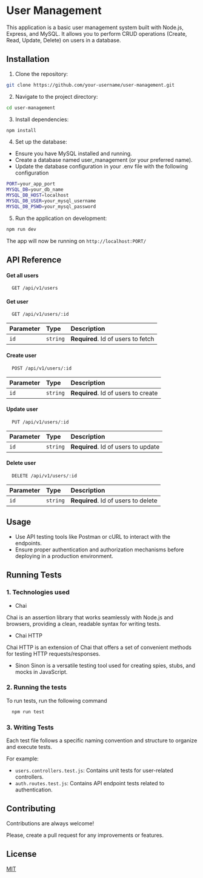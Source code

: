 
# User Management

This application is a basic user management system built with Node.js, Express, and MySQL. It allows you to perform CRUD operations (Create, Read, Update, Delete) on users in a database.


## Installation

1. Clone the repository:
```bash
git clone https://github.com/your-username/user-management.git
```

2. Navigate to the project directory:
```bash
cd user-management
```

3. Install dependencies:
```bash
npm install
```

4. Set up the database:

- Ensure you have MySQL installed and running.
- Create a database named user_management (or your preferred name).
- Update the database configuration in your .env file with the following configuration
```bash
PORT=your_app_port
MYSQL_DB=your_db_name
MYSQL_DB_HOST=localhost
MYSQL_DB_USER=your_mysql_username
MYSQL_DB_PSWD=your_mysql_password
```

5. Run the application on development:
```bash
npm run dev
```
The app will now be running on `http://localhost:PORT/`

## API Reference

#### Get all users

```http
  GET /api/v1/users
```

#### Get user

```http
  GET /api/v1/users/:id
```

| Parameter | Type     | Description                       |
| :-------- | :------- | :-------------------------------- |
| `id`      | `string` | **Required**. Id of users to fetch |

#### Create user
```http
  POST /api/v1/users/:id
```

| Parameter | Type     | Description                       |
| :-------- | :------- | :-------------------------------- |
| `id`      | `string` | **Required**. Id of users to create |

#### Update user
```http
  PUT /api/v1/users/:id
```

| Parameter | Type     | Description                       |
| :-------- | :------- | :-------------------------------- |
| `id`      | `string` | **Required**. Id of users to update |

#### Delete user
```http
  DELETE /api/v1/users/:id
```

| Parameter | Type     | Description                       |
| :-------- | :------- | :-------------------------------- |
| `id`      | `string` | **Required**. Id of users to delete |

## Usage

- Use API testing tools like Postman or cURL to interact with the endpoints.
- Ensure proper authentication and authorization mechanisms before deploying in a production environment.

## Running Tests
### 1. Technologies used
- Chai

Chai is an assertion library that works seamlessly with Node.js and browsers, providing a clean, readable syntax for writing tests.

- Chai HTTP

Chai HTTP is an extension of Chai that offers a set of convenient methods for testing HTTP requests/responses.

- Sinon
Sinon is a versatile testing tool used for creating spies, stubs, and mocks in JavaScript.

### 2. Running the tests
To run tests, run the following command

```bash
  npm run test
```
### 3. Writing Tests
Each test file follows a specific naming convention and structure to organize and execute tests.

For example:

- `users.controllers.test.js`: Contains unit tests for user-related controllers.
- `auth.routes.test.js`: Contains API endpoint tests related to authentication.


## Contributing

Contributions are always welcome!

Please, create a pull request for any improvements or features.


## License

[MIT](https://choosealicense.com/licenses/mit/)


